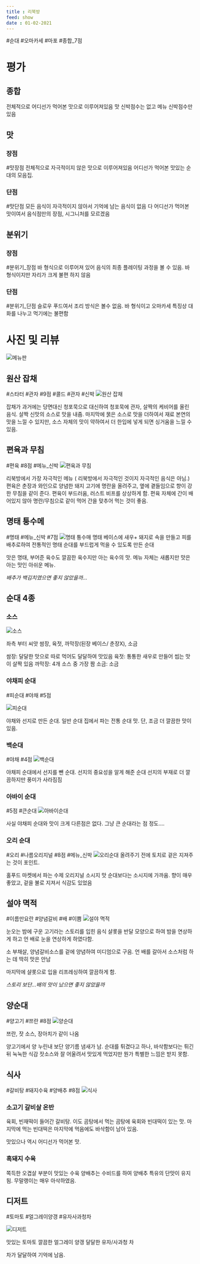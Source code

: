 ```yaml
---
title : 리북방
feed: show
date : 01-02-2021
---
```


#순대 #오마카세 #마포 #종합_7점

# 평가
## 종합
전체적으로 어디선가 먹어본 맛으로 이루어져있음
맛 신박점수는 없고 메뉴 신박점수만 있음
## 맛
### 장점 
#맛장점
	전체적으로 자극적이지 않은 맛으로 이루어져있음
	어디선가 먹어본 맛있는 순대의 모음집.
	
### 단점
#맛단점
	모든 음식이 자극적이지 않아서 기억에 남는 음식이 없음
	다 어디선가 먹어본 맛이여서 음식점만의 장점, 시그니처를 모르겠음
	
	
## 분위기
### 장점
#분위기_장점
	바 형식으로 이루어져 있어 음식의 최종 플레이팅 과정을 볼 수 있음.
	바 형식이지만 자리가 크게 불편 하지 않음
### 단점
#분위기_단점
	슬로우 푸드여서 조리 방식은 볼수 없음.
	바 형식이고 오마카세 특징상 대화를 나누고 먹기에는 불편함

# 사진 및 리뷰
![메뉴판](pictures/KakaoTalk_20230304_232856043.jpg)


## 원산 잡채
#스타터 #관자 #9점 #콜드 #관자 #신박
![원산 잡채](pictures/KakaoTalk_20230304_232433252.jpg)

잡채가 과거에는 당면대신 청포묵으로 대신하여 청포묵에 관자, 살짝의 케비어를 올린 음식.
살짝 신맛의 소스로 맛을 내줌. 
마지막에 묽은 소스로 맛을 더하여서 재료 본연의 맛을 느낄 수 있지만, 소스 자체의 맛이 약하여서 더 한입에 넣게 되면 싱거움을 느낄 수 있음. 

## 편육과 무침
#편육 #8점 #메뉴_신박
![편육과 무침](pictures/KakaoTalk_20230304_232433252_01.jpg)

리북방에서 가장 자극적인 메뉴 ( 리북방에서 자극적인 것이지 자극적인 음식은 아님.)
편육은 춘장과 와인으로 양념한 돼지 고기에 명란을 올려주고, 옆에 곁들임으로 향이 강한 무침을 같이 준다. 
편육이 부드러움, 러스트 비프를 상상하게 함.
편육 자체에 간이 배어있지 않아 명란/무침으로 같이 먹어 간을 맞추어 먹는 것이 좋음.


## 명태 퉁수메
#명태 #메뉴_신박 #7점 
![명태 퉁수매](pictures/KakaoTalk_20230304_232450150_03.jpg)
명태 베이스에 새우+ 돼지로 속을 만들고 피를 배추로하여 전통적인 명태 순대를 부드럽게 먹을 수 있도록 만든 순대 

맛은 명태, 부어준 육수도 깔끔한 육수지만 아는 육수의 맛.
메뉴 자체는 새롭지만 맛은 아는 맛인 아쉬운 메뉴.

_배추가 백김치였으면 좋지 않았을까..._

## 순대 4종
### 소스
![소스](pictures/KakaoTalk_20230304_232450150_04.jpg)

좌측 부터 씨앗 쌈장, 육젓, 까막장(된장 베이스/ 춘장X), 소금

쌈장: 달달한 맛으로 따로 먹어도 달달하여 맛있음
육젓: 통통한 새우로 만들어 씹는 맛이 살짝 있음
까막장: 4개 소스 중 가장 짬
소금: 소금

### 야채피 순대
#피순대 #야채 #5점

![피순대](pictures/KakaoTalk_20230304_232450150_05.jpg)

야채와 선지로 만든 순대.
일반 순대 집에서 파는 전통 순대 맛.
단, 조금 더 깔끔한 맛이있음.

### 백순대
#야채 #4점
![백순대](pictures/KakaoTalk_20230304_232450150_06.jpg)

야채피 순대에서 선지를 뺀 순대.
선지의 중요성을 알게 해준 순대
선지의 부재로 더 깔끔하지만 풍미가 사라짐짐

### 아바이 순대
#5점 #큰순대
![아바이순대](pcitures/KakaoTalk_20230304_232450150_07.jpg)

사실 야채피 순대와 맛이 크게 다른점은 없다.
그냥 큰 순대라는 점 정도....

### 오리 순대
#오리 #나름오리지널 #8점 #메뉴_신박
![오리순대](KakaoTalk_20230304_232450150_08.jpg)
올려주기 전에 토치로 겉은 지져주는 것이 포인트.

홀푸드 마켓에서 파는 수제 오리지널 소시지 맛
순대보다는 소시지에 가까움.
향이 매우 좋았고, 겉을 불로 지져서 식감도 있었음

## 설야 멱적
#이름만요란 #양념갈비 #배 #이쁨 
![설야 멱적](pictures/KakaoTalk_20230304_232433252_11.jpg)

눈오는 밤에 구운 고기라는 스토리를 입힌 음식
샬롯을 반달 모양으로 하여 밤을 연상하게 하고 언 배로 눈을 연상하게 하였다함.

소 부채살, 양념갈비소스를 겉에 양념하여 미디엄으로 구음.
언 배를 갈아서 소스처럼 하는 데 딱히 맛은 안남

마지막에 샬롯으로 입을 리프레싱하여 깔끔하게 함.

_스토리 보단...배의 맛이 났으면 좋지 않았을까_

## 양순대
#양고기 #쯔란 #8점 
![양순대](pictures/KakaoTalk_20230304_232450150_10.jpg)

쯔란, 잣 소스, 장아치가 같이 나옴

양고기에서 양 누린내 보단 양기름 냄새가 남. 
순대를 튀겼다고 하나, 바삭함보다는 튀긴뒤 눅눅한 식감
잣소스와 잘 어울려서 맛있게 먹었지만 뭔가 특별한 느낌은 받지 못함.

## 식사
#갈비탕 #돼지수육 #양배추 #8점 
![식사](pictures/KakaoTalk_20230304_232450150_11.jpg)
### 소고기 갈비살 온반

육회, 빈재떡이 들어간 갈비탕.
이도 곰탕에서 먹는 곰탕에 육회와 빈대떡이 있는 맛.
마지막에 먹는 빈대떡은 마지막에 먹음에도 바삭함이 남아 있음.

맛있으나 역시 어디선가 먹어본 맛.

### 흑돼지 수육
쪽득한 오겹살 부분이 맛있는 수육
양배추는 수비드를 하여 양배추 특유의 단맛이 유지 됨.
무말랭이는 매우 아삭하였음. 


## 디저트
#토마토 #얼그레이양갱 #유자사과청차

![디저트](pictures/KakaoTalk_20230304_232450150_12.jpg)


맛있는 토마토
깔끔한 얼그레이 양갱
달달한 유자/사과청 차

차가 달달하여 기억에 남음.
